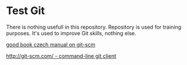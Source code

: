 # Test Git

There is nothing usefull in this repository.
Repository is used for training purposes.
It's used to improve Git skills, nothing else.

[good book czech manual on git-scm](https://git-scm.com/book/cs/v1/)

[http://git-scm.com/ - command-line git client](https://git-scm.com/)


